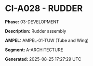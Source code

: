 # CI-A028 - RUDDER

**Phase:** 03-DEVELOPMENT

**Description:** Rudder assembly

**AMPEL:** AMPEL-01-TUW (Tube and Wing)

**Segment:** A-ARCHITECTURE

**Generated:** 2025-08-25 17:27:29 UTC
